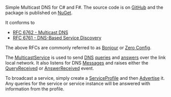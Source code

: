 Simple Multicast DNS for C# and F#.  The source code is on [GitHub](https://github.com/richardschneider/net-mdns) 
and the package is published on [NuGet](https://www.nuget.org/packages/Makaretu.Dns.Multicast).

It conforms to
- [RFC 6762 - Multicast DNS](https://tools.ietf.org/html/rfc6762)
- [RFC 6761 - DNS-Based Service Discovery](https://tools.ietf.org/html/rfc6763)

The above RFCs are commonly referred to as [Bonjour](https://developer.apple.com/bonjour/) or 
[Zero Config](http://www.zeroconf.org/).

The [MulticastService](xref:Makaretu.Dns.MulticastService) is used to send [DNS](https://en.wikipedia.org/wiki/Domain_Name_System)
[queries](xref:Makaretu.Dns.MulticastService.SendQuery) and 
[answers](xref:Makaretu.Dns.MulticastService.SendAnswer) over the link local network.
It also listens for DNS [Messages](xref:Makaretu.Dns.Message) and raises either the 
[QueryReceived](xref:Makaretu.Dns.MulticastService.QueryReceived) or [AnswerReceived](xref:Makaretu.Dns.MulticastService.AnswerReceived) event.

To broadcast a service, simply create a [ServiceProfile](xref:Makaretu.Dns.ServiceProfile) 
and then [Advertise](xref:Makaretu.Dns.ServiceDiscovery.Advertise) it.  Any queries for the service or 
service instance will be answered with information from the profile.
